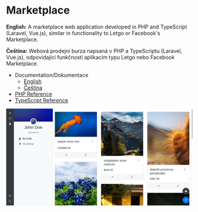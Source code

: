 # Marketplace

**English:** A marketplace web application developed in PHP and TypeScript \(Laravel, Vue.js\), similar in functionality to Letgo or Facebook's Marketplace.

**Čeština:** Webová prodejní burza napsaná v PHP a TypeScriptu \(Laravel, Vue.js\), odpovídající funkčností aplikacím typu Letgo nebo Facebook Marketplace.

* Documentation/Dokumentace
    * [English](https://neumann.gitbook.io/marketplace/english/about)
    * [Čeština](https://neumann.gitbook.io/marketplace/cestina/o-aplikaci)
* [PHP Reference](https://kogli.github.io/marketplace/reference_docs/php/)
* [TypeScript Reference](https://kogli.github.io/marketplace/reference_docs/ts/)

![A Representative Screenshot / Reprezentativní snímek obrazovky](docs/images/screenshot.png)
